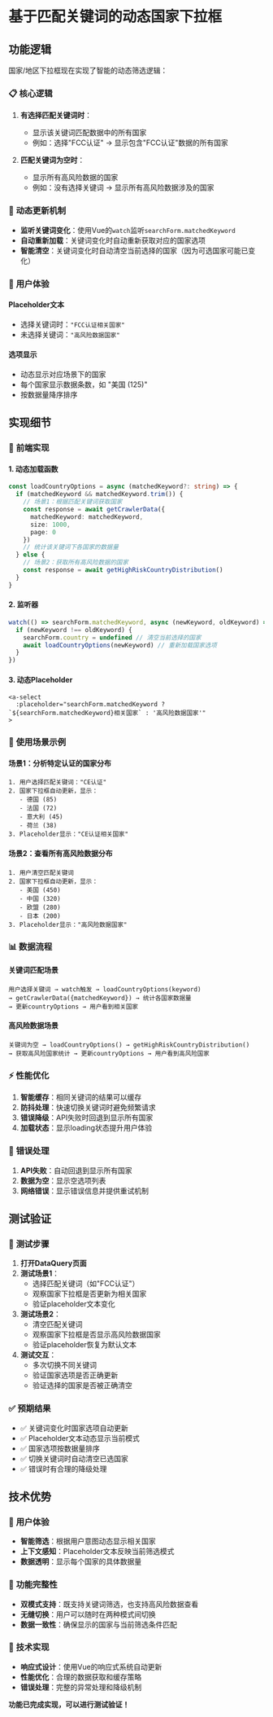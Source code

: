 # 基于匹配关键词的动态国家下拉框

## 功能逻辑

国家/地区下拉框现在实现了智能的动态筛选逻辑：

### 📋 **核心逻辑**

1. **有选择匹配关键词时**：
   - 显示该关键词匹配数据中的所有国家
   - 例如：选择"FCC认证" → 显示包含"FCC认证"数据的所有国家

2. **匹配关键词为空时**：
   - 显示所有高风险数据的国家
   - 例如：没有选择关键词 → 显示所有高风险数据涉及的国家

### 🔄 **动态更新机制**

- **监听关键词变化**：使用Vue的`watch`监听`searchForm.matchedKeyword`
- **自动重新加载**：关键词变化时自动重新获取对应的国家选项
- **智能清空**：关键词变化时自动清空当前选择的国家（因为可选国家可能已变化）

### 🎯 **用户体验**

#### **Placeholder文本**
- 选择关键词时：`"FCC认证相关国家"`
- 未选择关键词：`"高风险数据国家"`

#### **选项显示**
- 动态显示对应场景下的国家
- 每个国家显示数据条数，如 "美国 (125)"
- 按数据量降序排序

## 实现细节

### 🔧 **前端实现**

#### 1. **动态加载函数**
```typescript
const loadCountryOptions = async (matchedKeyword?: string) => {
  if (matchedKeyword && matchedKeyword.trim()) {
    // 场景1：根据匹配关键词获取国家
    const response = await getCrawlerData({
      matchedKeyword: matchedKeyword,
      size: 1000,
      page: 0
    })
    // 统计该关键词下各国家的数据量
  } else {
    // 场景2：获取所有高风险数据的国家
    const response = await getHighRiskCountryDistribution()
  }
}
```

#### 2. **监听器**
```typescript
watch(() => searchForm.matchedKeyword, async (newKeyword, oldKeyword) => {
  if (newKeyword !== oldKeyword) {
    searchForm.country = undefined // 清空当前选择的国家
    await loadCountryOptions(newKeyword) // 重新加载国家选项
  }
})
```

#### 3. **动态Placeholder**
```vue
<a-select
  :placeholder="searchForm.matchedKeyword ? `${searchForm.matchedKeyword}相关国家` : '高风险数据国家'"
>
```

### 🎯 **使用场景示例**

#### **场景1：分析特定认证的国家分布**
```
1. 用户选择匹配关键词："CE认证"
2. 国家下拉框自动更新，显示：
   - 德国 (85)
   - 法国 (72)
   - 意大利 (45)
   - 荷兰 (38)
3. Placeholder显示："CE认证相关国家"
```

#### **场景2：查看所有高风险数据分布**
```
1. 用户清空匹配关键词
2. 国家下拉框自动更新，显示：
   - 美国 (450)
   - 中国 (320)
   - 欧盟 (280)
   - 日本 (200)
3. Placeholder显示："高风险数据国家"
```

### 📊 **数据流程**

#### **关键词匹配场景**
```
用户选择关键词 → watch触发 → loadCountryOptions(keyword) 
→ getCrawlerData({matchedKeyword}) → 统计各国家数据量 
→ 更新countryOptions → 用户看到相关国家
```

#### **高风险数据场景**
```
关键词为空 → loadCountryOptions() → getHighRiskCountryDistribution() 
→ 获取高风险国家统计 → 更新countryOptions → 用户看到高风险国家
```

### ⚡ **性能优化**

1. **智能缓存**：相同关键词的结果可以缓存
2. **防抖处理**：快速切换关键词时避免频繁请求
3. **错误降级**：API失败时回退到显示所有国家
4. **加载状态**：显示loading状态提升用户体验

### 🔧 **错误处理**

1. **API失败**：自动回退到显示所有国家
2. **数据为空**：显示空选项列表
3. **网络错误**：显示错误信息并提供重试机制

## 测试验证

### 🧪 **测试步骤**

1. **打开DataQuery页面**
2. **测试场景1**：
   - 选择匹配关键词（如"FCC认证"）
   - 观察国家下拉框是否更新为相关国家
   - 验证placeholder文本变化
3. **测试场景2**：
   - 清空匹配关键词
   - 观察国家下拉框是否显示高风险数据国家
   - 验证placeholder恢复为默认文本
4. **测试交互**：
   - 多次切换不同关键词
   - 验证国家选项是否正确更新
   - 验证选择的国家是否被正确清空

### ✅ **预期结果**

- ✅ 关键词变化时国家选项自动更新
- ✅ Placeholder文本动态显示当前模式
- ✅ 国家选项按数据量排序
- ✅ 切换关键词时自动清空已选国家
- ✅ 错误时有合理的降级处理

## 技术优势

### 🚀 **用户体验**
- **智能筛选**：根据用户意图动态显示相关国家
- **上下文感知**：Placeholder文本反映当前筛选模式
- **数据透明**：显示每个国家的具体数据量

### 🎯 **功能完整性**
- **双模式支持**：既支持关键词筛选，也支持高风险数据查看
- **无缝切换**：用户可以随时在两种模式间切换
- **数据一致性**：确保显示的国家与当前筛选条件匹配

### 🔧 **技术实现**
- **响应式设计**：使用Vue的响应式系统自动更新
- **性能优化**：合理的数据获取和缓存策略
- **错误处理**：完整的异常处理和降级机制

**功能已完成实现，可以进行测试验证！**



